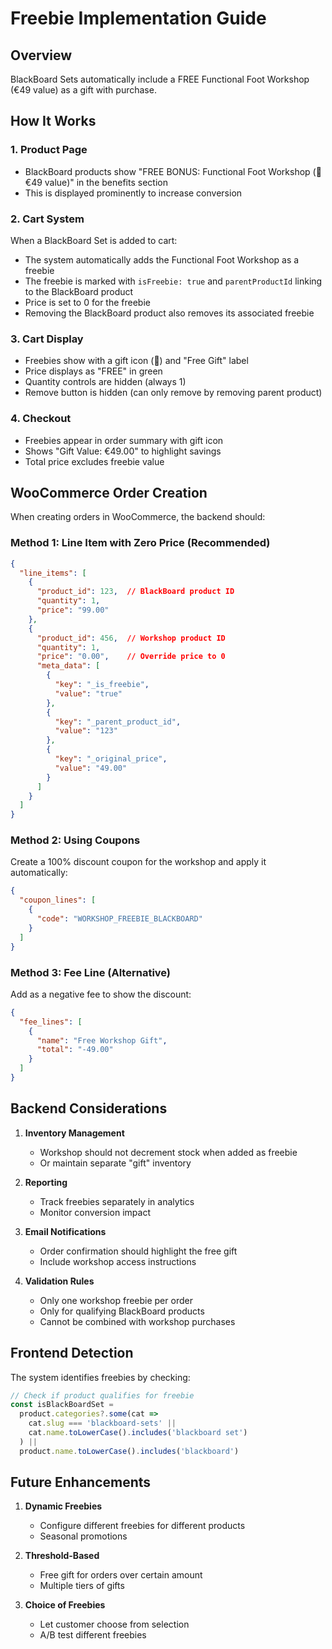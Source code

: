 # Freebie Implementation Guide

## Overview
BlackBoard Sets automatically include a FREE Functional Foot Workshop (€49 value) as a gift with purchase.

## How It Works

### 1. Product Page
- BlackBoard products show "FREE BONUS: Functional Foot Workshop (🎁 €49 value)" in the benefits section
- This is displayed prominently to increase conversion

### 2. Cart System
When a BlackBoard Set is added to cart:
- The system automatically adds the Functional Foot Workshop as a freebie
- The freebie is marked with `isFreebie: true` and `parentProductId` linking to the BlackBoard product
- Price is set to 0 for the freebie
- Removing the BlackBoard product also removes its associated freebie

### 3. Cart Display
- Freebies show with a gift icon (🎁) and "Free Gift" label
- Price displays as "FREE" in green
- Quantity controls are hidden (always 1)
- Remove button is hidden (can only remove by removing parent product)

### 4. Checkout
- Freebies appear in order summary with gift icon
- Shows "Gift Value: €49.00" to highlight savings
- Total price excludes freebie value

## WooCommerce Order Creation

When creating orders in WooCommerce, the backend should:

### Method 1: Line Item with Zero Price (Recommended)
```json
{
  "line_items": [
    {
      "product_id": 123,  // BlackBoard product ID
      "quantity": 1,
      "price": "99.00"
    },
    {
      "product_id": 456,  // Workshop product ID
      "quantity": 1,
      "price": "0.00",    // Override price to 0
      "meta_data": [
        {
          "key": "_is_freebie",
          "value": "true"
        },
        {
          "key": "_parent_product_id",
          "value": "123"
        },
        {
          "key": "_original_price",
          "value": "49.00"
        }
      ]
    }
  ]
}
```

### Method 2: Using Coupons
Create a 100% discount coupon for the workshop and apply it automatically:
```json
{
  "coupon_lines": [
    {
      "code": "WORKSHOP_FREEBIE_BLACKBOARD"
    }
  ]
}
```

### Method 3: Fee Line (Alternative)
Add as a negative fee to show the discount:
```json
{
  "fee_lines": [
    {
      "name": "Free Workshop Gift",
      "total": "-49.00"
    }
  ]
}
```

## Backend Considerations

1. **Inventory Management**
   - Workshop should not decrement stock when added as freebie
   - Or maintain separate "gift" inventory

2. **Reporting**
   - Track freebies separately in analytics
   - Monitor conversion impact

3. **Email Notifications**
   - Order confirmation should highlight the free gift
   - Include workshop access instructions

4. **Validation Rules**
   - Only one workshop freebie per order
   - Only for qualifying BlackBoard products
   - Cannot be combined with workshop purchases

## Frontend Detection

The system identifies freebies by checking:
```typescript
// Check if product qualifies for freebie
const isBlackBoardSet = 
  product.categories?.some(cat => 
    cat.slug === 'blackboard-sets' || 
    cat.name.toLowerCase().includes('blackboard set')
  ) || 
  product.name.toLowerCase().includes('blackboard')
```

## Future Enhancements

1. **Dynamic Freebies**
   - Configure different freebies for different products
   - Seasonal promotions

2. **Threshold-Based**
   - Free gift for orders over certain amount
   - Multiple tiers of gifts

3. **Choice of Freebies**
   - Let customer choose from selection
   - A/B test different freebies